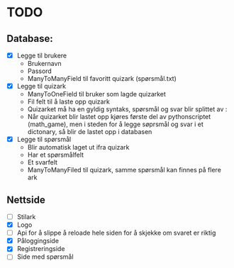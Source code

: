 # TODO

## Database:

- [x] Legge til brukere
    - Brukernavn
    - Passord
    - ManyToManyField til favoritt quizark (spørsmål.txt)
- [x] Legge til quizark
    - ManyToOneField til bruker som lagde quizarket
    - Fil felt til å laste opp quizark
    - Quizarket må ha en gyldig syntaks, spørsmål og svar blir splittet av :
    - Når quizarket blir lastet opp kjøres første del av pythonscriptet (math_game), men i steden for å legge søprsmål og svar i et dictonary, så blir de lastet opp i databasen
- [x] Legge til spørsmål
    - Blir automatisk laget ut ifra quizark
    - Har et spørsmålfelt
    - Et svarfelt
    - ManyToManyFiled til quizark, samme spørsmål kan finnes på flere ark

## Nettside

- [ ] Stilark
- [x] Logo
- [ ] Api for å slippe å reloade hele siden for å skjekke om svaret er riktig
- [x] Påloggingside
- [x] Registreringside
- [ ] Side med spørsmål
